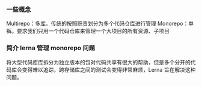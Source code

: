 ### 一些概念

Multirepo：多库。传统的按照职责划分为多个代码仓库进行管理
Monorepo：单裤。要求我们只用一个代码仓库来管理一个大项目的所有资源、子项目

### 简介 lerna 管理 monorepo 问题

将大型代码库库拆分为独立版本的包对代码共享有很大的帮助，但是多个分开的代码库会变得难以追踪，跨存储库之间的测试会变得非常麻烦，Lerna 旨在解决这种问题。
